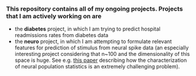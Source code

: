 ### This repository contains all of my ongoing projects. Projects that I am actively working on are
* the __diabetes__ project, in which I am trying to predict hospital readmissions rates from diabetes data
* the __neuro__ project, in which I am attempting to formulate relevant features for prediction of stimulus from neural spike data (an especially interesting project considering that n~100 and the dimensionality of this space is huge. See e.g. [this paper](https://docs.wixstatic.com/ugd/be337f_cd1a90239ac94fa1a35cd9bf4cd35502.pdf) describing how the characterization of neural population statistics is an extremely challenging problem).
